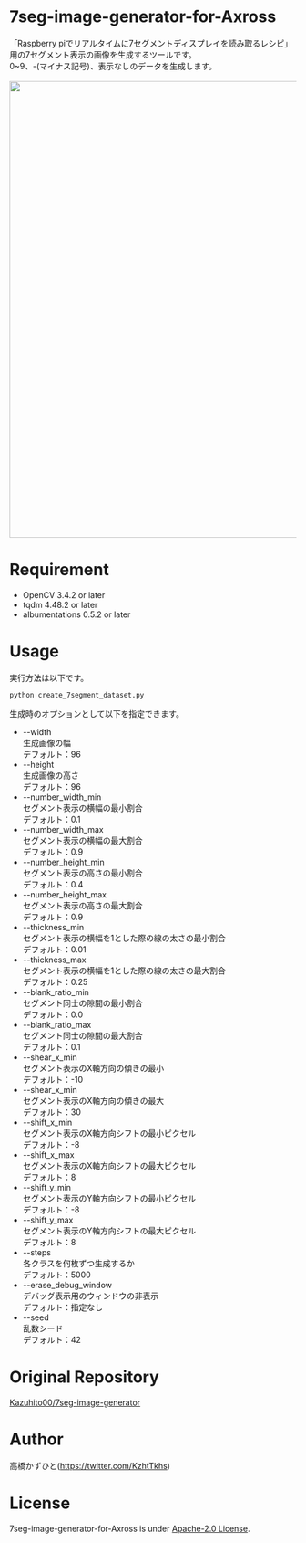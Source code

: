 # 7seg-image-generator-for-Axross
「Raspberry piでリアルタイムに7セグメントディスプレイを読み取るレシピ」用の7セグメント表示の画像を生成するツールです。<br>
0~9、-(マイナス記号)、表示なしのデータを生成します。<br><br>
<img src="https://user-images.githubusercontent.com/37477845/118855777-24ec9880-b911-11eb-9d82-888b53a2010e.png" width="800px">

# Requirement 
* OpenCV 3.4.2 or later
* tqdm 4.48.2 or later
* albumentations 0.5.2 or later

# Usage
実行方法は以下です。
```bash
python create_7segment_dataset.py
```
生成時のオプションとして以下を指定できます。
* --width<br>
生成画像の幅<br>
デフォルト：96
* --height<br>
生成画像の高さ<br>
デフォルト：96
* --number_width_min<br>
セグメント表示の横幅の最小割合<br>
デフォルト：0.1
* --number_width_max<br>
セグメント表示の横幅の最大割合<br>
デフォルト：0.9
* --number_height_min<br>
セグメント表示の高さの最小割合<br>
デフォルト：0.4
* --number_height_max<br>
セグメント表示の高さの最大割合<br>
デフォルト：0.9
* --thickness_min<br>
セグメント表示の横幅を1とした際の線の太さの最小割合<br>
デフォルト：0.01
* --thickness_max<br>
セグメント表示の横幅を1とした際の線の太さの最大割合<br>
デフォルト：0.25
* --blank_ratio_min<br>
セグメント同士の隙間の最小割合<br>
デフォルト：0.0
* --blank_ratio_max<br>
セグメント同士の隙間の最大割合<br>
デフォルト：0.1
* --shear_x_min<br>
セグメント表示のX軸方向の傾きの最小<br>
デフォルト：-10
* --shear_x_min<br>
セグメント表示のX軸方向の傾きの最大<br>
デフォルト：30
* --shift_x_min<br>
セグメント表示のX軸方向シフトの最小ピクセル<br>
デフォルト：-8
* --shift_x_max<br>
セグメント表示のX軸方向シフトの最大ピクセル<br>
デフォルト：8
* --shift_y_min<br>
セグメント表示のY軸方向シフトの最小ピクセル<br>
デフォルト：-8
* --shift_y_max<br>
セグメント表示のY軸方向シフトの最大ピクセル<br>
デフォルト：8
* --steps<br>
各クラスを何枚ずつ生成するか<br>
デフォルト：5000
* --erase_debug_window<br>
デバッグ表示用のウィンドウの非表示<br>
デフォルト：指定なし
* --seed<br>
乱数シード<br>
デフォルト：42

# Original Repository
[Kazuhito00/7seg-image-generator](https://github.com/Kazuhito00/7seg-image-generator)

# Author
高橋かずひと(https://twitter.com/KzhtTkhs)
 
# License 
7seg-image-generator-for-Axross is under [Apache-2.0 License](LICENSE).
